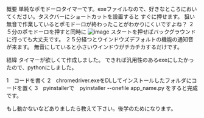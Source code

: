 概要
単純なポモドーロタイマーです。exeファイルなので、好きなところにおいてください。タスクバーにショートカットを設置すると
すぐに押せます。
狙い
無音で作業しているとポモドーロが終わったことがわかりにくいですよね？
２５分のポモドーロを押すと同時に
![image](https://github.com/user-attachments/assets/94cfc084-182b-4932-bab6-1a06eef528f0)
スタートを押せばバックグラウンドに行っても大丈夫です。
２５分経つとウインドウズデフォルトの機能の通知音が来ます。
無音にしていると小さいウインドウがチカチカするだけです。

経緯
タイマーが欲しくて作成しました。
できれば汎用性のあるexeにしたかったので、pythonにしました。

1　コードを書く
2　chromedriver.exeをDLしてインストールしたフォルダにコードを置く
3　pyinstallerで　pyinstaller --onefile app_name.py をすると完成です。

もし動かないなどありましたら教えて下さい。後学のためになります。
